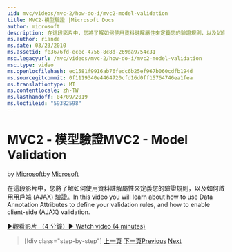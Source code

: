 ```yaml
---
uid: mvc/videos/mvc-2/how-do-i/mvc2-model-validation
title: MVC2-模型驗證 |Microsoft Docs
author: microsoft
description: 在這段影片中，您將了解如何使用資料註解屬性來定義您的驗證規則，以及如何啟用用戶端 (AJAX) 驗證。
ms.author: riande
ms.date: 03/23/2010
ms.assetid: fe3676fd-ecec-4756-8c8d-269da9754c31
msc.legacyurl: /mvc/videos/mvc-2/how-do-i/mvc2-model-validation
msc.type: video
ms.openlocfilehash: ec1581f9916ab76fedc6b25ef967b060cdfb194d
ms.sourcegitcommit: 0f1119340e4464720cfd16d0ff15764746ea1fea
ms.translationtype: MT
ms.contentlocale: zh-TW
ms.lasthandoff: 04/09/2019
ms.locfileid: "59382598"
---
```

# <a name="mvc2---model-validation"></a><span data-ttu-id="baf96-103">MVC2 - 模型驗證</span><span class="sxs-lookup"><span data-stu-id="baf96-103">MVC2 - Model Validation</span></span>

<span data-ttu-id="baf96-104">by [Microsoft](https://github.com/microsoft)</span><span class="sxs-lookup"><span data-stu-id="baf96-104">by [Microsoft](https://github.com/microsoft)</span></span>

<span data-ttu-id="baf96-105">在這段影片中，您將了解如何使用資料註解屬性來定義您的驗證規則，以及如何啟用用戶端 (AJAX) 驗證。</span><span class="sxs-lookup"><span data-stu-id="baf96-105">In this video you will learn about how to use Data Annotation Attributes to define your validation rules, and how to enable client-side (AJAX) validation.</span></span>

[<span data-ttu-id="baf96-106">&#9654;觀看影片 （4 分鐘）</span><span class="sxs-lookup"><span data-stu-id="baf96-106">&#9654; Watch video (4 minutes)</span></span>](https://channel9.msdn.com/Blogs/ASP-NET-Site-Videos/mvc2-model-validation)

> [!div class="step-by-step"]
> <span data-ttu-id="baf96-107">[上一頁](mvc2-stronglytyped-helpers.md)
> [下一頁](mvc2-template-customization.md)</span><span class="sxs-lookup"><span data-stu-id="baf96-107">[Previous](mvc2-stronglytyped-helpers.md)
[Next](mvc2-template-customization.md)</span></span>
